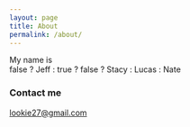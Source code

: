 ```yaml
---
layout: page
title: About
permalink: /about/
---
```


My name is  
          false                                                                                                     ?
                                                                              Jeff
                 :                 true                        ?
                   false                                                                      ?
                                              Stacy
                                :                                                                                  Lucas
       :                                                             Nate

### Contact me

[lookie27@gmail.com](mailto:lookie27@gmail.com)
